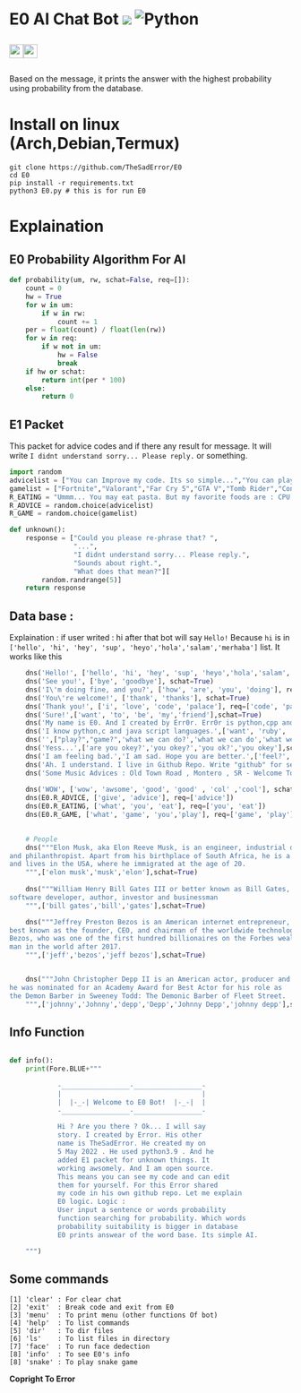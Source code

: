 # E0 AI Chat Bot ![](https://visitor-badge.glitch.me/badge?page_id=TheSadError.TheSadError) ![Python](https://img.shields.io/badge/python-3670A0?style=for-the-badge&logo=python&logoColor=ffdd54)<p><a href="https://github.com/TheSadError"><img src="https://img.shields.io/badge/-Github-red?&style=for-the-badge&logo=github&logoColor=white" height=25></a><a href="https://www.youtube.com/channel/UCUfTuo3-85qD_7v1n-W98rw"><img src="https://img.shields.io/badge/-YouTube-red?&style=for-the-badge&logo=youtube&logoColor=white" height=25></a></p>
Based on the message, it prints the answer with the highest probability using probability from the database.
# Install on linux (Arch,Debian,Termux)

```
git clone https://github.com/TheSadError/E0
cd E0
pip install -r requirements.txt
python3 E0.py # this is for run E0
```

# Explaination
## E0 Probability Algorithm For AI
```python
def probability(um, rw, schat=False, req=[]):
    count = 0
    hw = True
    for w in um:
        if w in rw:
            count += 1
    per = float(count) / float(len(rw))
    for w in req:
        if w not in um:
            hw = False
            break
    if hw or schat:
        return int(per * 100)
    else:
        return 0
```
## E1 Packet
This packet for advice codes and if there any result for message. It will write `I didnt understand sorry... Please reply.` or something.
```py
import random
advicelist = ["You can Improve my code. Its so simple...","You can play a game...","You may learn new programming language...","You can star my github repo."]
gamelist = ["Fortnite","Valorant","Far Cry 5","GTA V","Tomb Rider","Control","Far Cry 6","Snake Game","Football","Basketball"]
R_EATING = "Ummm... You may eat pasta. But my favorite foods are : CPU and RAM. They are awsome. You must try!"
R_ADVICE = random.choice(advicelist)
R_GAME = random.choice(gamelist)

def unknown():
    response = ["Could you please re-phrase that? ",
                "...",
                "I didnt understand sorry... Please reply.",
                "Sounds about right.",
                "What does that mean?"][
        random.randrange(5)]
    return response
```

## Data base :

Explaination : if user writed : hi after that bot will say `Hello!` Because `hi` is in 
`['hello', 'hi', 'hey', 'sup', 'heyo','hola','salam','merhaba']` list. It works like this

```py
    dns('Hello!', ['hello', 'hi', 'hey', 'sup', 'heyo','hola','salam','merhaba','selam','السلام عليكم','عليكم','السلام'], schat=True)
    dns('See you!', ['bye', 'goodbye'], schat=True)
    dns('I\'m doing fine, and you?', ['how', 'are', 'you', 'doing'], req=['how'])
    dns('You\'re welcome!', ['thank', 'thanks'], schat=True)
    dns('Thank you!', ['i', 'love', 'code', 'palace'], req=['code', 'palace'])
    dns('Sure!',['want', 'to', 'be', 'my','friend'],schat=True)
    dns('My name is E0. And I created by Err0r. Err0r is python,cpp and ruby developer and competitive programmer.',['name', 'who', 'who are you', 'who are you', 'who are you?','are you?','are you'],schat=True)
    dns('I know python,c and java script languages.',['want', 'ruby', 'cpp', 'python','which language','do you know ?','know?','know','programming language'],schat=True)
    dns('',["play?","game?",'what we can do?','what we can do','what we can','what we can?','what can you do?','what can you do','what can you?',"what can you"],schat=True)
    dns('Yess...',['are you okey?','you okey?','you ok?','you okey'],schat=True)
    dns('I am feeling bad.','I am sad. Hope you are better.',['feel?','how are you feel?','feelings?'],req='feel')
    dns('Ah. I understand. I live in Github Repo. Write "github" for see it. My Discord :err0r#4018 ',['social','social media','discord','media'],schat=True)
    dns('Some Music Advices : Old Town Road , Montero , SR - Welcome To Brixton , 6 For 6',['music','musik','muzik'],schat=True)
    
    dns('WOW', ['wow', 'awsome', 'good', 'good' , 'col' ,'cool'], schat=True)
    dns(E0.R_ADVICE, ['give', 'advice'], req=['advice'])
    dns(E0.R_EATING, ['what', 'you', 'eat'], req=['you', 'eat'])
    dns(E0.R_GAME, ['what', 'game', 'you','play'], req=['game', 'play'])
    

    # People
    dns("""Elon Musk, aka Elon Reeve Musk, is an engineer, industrial designer, tech entrepreneur, 
and philanthropist. Apart from his birthplace of South Africa, he is a Canadian and US citizen 
and lives in the USA, where he immigrated at the age of 20.
    """,['elon musk','musk','elon'],schat=True)
    
    dns("""William Henry Bill Gates III or better known as Bill Gates, American entrepreneur,
software developer, author, investor and businessman
    """,['bill gates','bill','gates'],schat=True)

    dns("""Jeffrey Preston Bezos is an American internet entrepreneur, industrialist, media owner, and investor,
best known as the founder, CEO, and chairman of the worldwide technology company Amazon. Before 2017, 
Bezos, who was one of the first hundred billionaires on the Forbes wealth index list, became the richest 
man in the world after 2017.
    """,['jeff','bezos','jeff bezos'],schat=True)


    dns("""John Christopher Depp II is an American actor, producer and musician. Nominated for ten Golden Globe Awards, 
he was nominated for an Academy Award for Best Actor for his role as 
the Demon Barber in Sweeney Todd: The Demonic Barber of Fleet Street.
    """,['johnny','Johnny','depp','Depp','Johnny Depp','johnny depp'],schat=True)
```
## Info Function
```py

def info():
    print(Fore.BLUE+"""
    
            -_________________-_________________-
            |                                   |
            |  |-_-| Welcome to E0 Bot!  |-_-|  |
            -_________________-_________________- 

            Hi ? Are you there ? Ok... I will say 
            story. I created by Error. His other 
            name is TheSadError. He created my on 
            5 May 2022 . He used python3.9 . And he 
            added E1 packet for unknown things. It 
            working awsomely. And I am open source. 
            This means you can see my code and can edit
            them for yourself. For this Error shared 
            my code in his own github repo. Let me explain
            E0 logic. Logic : 
            User input a sentence or words probability
            function searching for probability. Which words 
            probability suitability is bigger in database
            E0 prints answear of the word base. Its simple AI. 

    """)

```

## Some commands
```
[1] 'clear' : For clear chat
[2] 'exit'  : Break code and exit from E0
[3] 'menu'  : To print menu (other functions Of bot)
[4] 'help'  : To list commands
[5] 'dir'   : To dir files
[6] 'ls'    : To list files in directory
[7] 'face'  : To run face dedection
[8] 'info'  : To see E0's info
[8] 'snake' : To play snake game
```

**Copright To Error**
